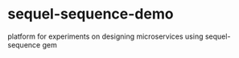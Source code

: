 # sequel-sequence-demo
platform for experiments on designing microservices using sequel-sequence gem
